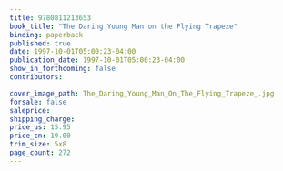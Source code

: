 ```yaml
---
title: 9780811213653
book_title: "The Daring Young Man on the Flying Trapeze"
binding: paperback
published: true
date: 1997-10-01T05:00:23-04:00
publication_date: 1997-10-01T05:00:23-04:00
show_in_forthcoming: false
contributors:

cover_image_path: The_Daring_Young_Man_On_The_Flying_Trapeze_.jpg
forsale: false
saleprice:
shipping_charge:
price_us: 15.95
price_cn: 19.00
trim_size: 5x8
page_count: 272
---
```


